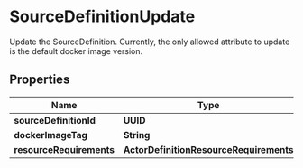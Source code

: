 

# SourceDefinitionUpdate

Update the SourceDefinition. Currently, the only allowed attribute to update is the default docker image version.

## Properties

| Name | Type | Description | Notes |
|------------ | ------------- | ------------- | -------------|
|**sourceDefinitionId** | **UUID** |  |  |
|**dockerImageTag** | **String** |  |  |
|**resourceRequirements** | [**ActorDefinitionResourceRequirements**](ActorDefinitionResourceRequirements.md) |  |  [optional] |



